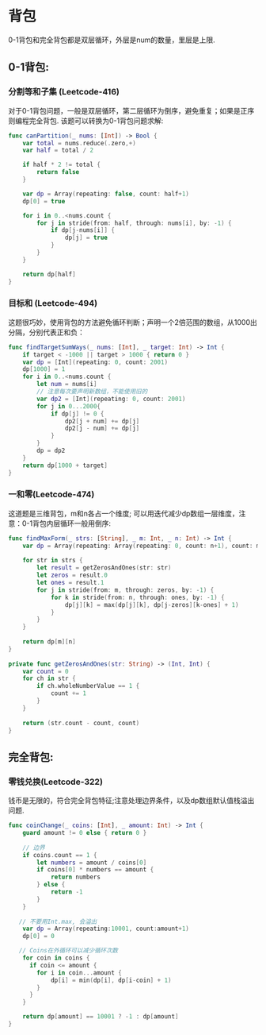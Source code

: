 # 背包

0-1背包和完全背包都是双层循环，外层是num的数量，里层是上限.

## 0-1背包:

### 分割等和子集 (Leetcode-416)
对于0-1背包问题，一般是双层循环，第二层循环为倒序，避免重复；如果是正序则编程完全背包.
该题可以转换为0-1背包问题求解:

```swift
func canPartition(_ nums: [Int]) -> Bool {
    var total = nums.reduce(.zero,+)
    var half = total / 2

    if half * 2 != total {
        return false
    }

    var dp = Array(repeating: false, count: half+1)
    dp[0] = true

    for i in 0..<nums.count {
        for j in stride(from: half, through: nums[i], by: -1) {
            if dp[j-nums[i]] {
                dp[j] = true
            }
        }
    }

    return dp[half]
}
```

### 目标和 (Leetcode-494)
这题很巧妙，使用背包的方法避免循环判断；声明一个2倍范围的数组，从1000出分隔，分别代表正和负：

```swift
func findTargetSumWays(_ nums: [Int], _ target: Int) -> Int {
    if target < -1000 || target > 1000 { return 0 }
    var dp = [Int](repeating: 0, count: 2001)
    dp[1000] = 1
    for i in 0..<nums.count {
        let num = nums[i]
        // 注意每次要声明新数组，不能使用旧的
        var dp2 = [Int](repeating: 0, count: 2001)
        for j in 0...2000{
            if dp[j] != 0 {
                dp2[j + num] += dp[j]
                dp2[j - num] += dp[j]
            }
        }
        dp = dp2
    }
    return dp[1000 + target]
}
```

### 一和零(Leetcode-474)
这道题是三维背包，m和n各占一个维度; 可以用迭代减少dp数组一层维度，注意：0-1背包内层循环一般用倒序:

```swift
func findMaxForm(_ strs: [String], _ m: Int, _ n: Int) -> Int {
    var dp = Array(repeating: Array(repeating: 0, count: n+1), count: m+1)
    
    for str in strs {
        let result = getZerosAndOnes(str: str)
        let zeros = result.0
        let ones = result.1
        for j in stride(from: m, through: zeros, by: -1) {
            for k in stride(from: n, through: ones, by: -1) {
                dp[j][k] = max(dp[j][k], dp[j-zeros][k-ones] + 1)
            }
        }
    }
    
    return dp[m][n]
}
    
private func getZerosAndOnes(str: String) -> (Int, Int) {
    var count = 0
    for ch in str {
        if ch.wholeNumberValue == 1 {
            count += 1
        }
    }
    
    return (str.count - count, count)
}
```

## 完全背包:

### 零钱兑换(Leetcode-322)
钱币是无限的，符合完全背包特征;注意处理边界条件，以及dp数组默认值栈溢出问题.

```swift
func coinChange(_ coins: [Int], _ amount: Int) -> Int {
    guard amount != 0 else { return 0 }
    
    // 边界
    if coins.count == 1 {
        let numbers = amount / coins[0]
        if coins[0] * numbers == amount {
            return numbers
        } else {
            return -1
        }
    }
   
   // 不要用Int.max, 会溢出
    var dp = Array(repeating:10001, count:amount+1)
    dp[0] = 0

   // Coins在外循环可以减少循环次数
    for coin in coins {
	  if coin <= amount {
        for i in coin...amount {
            dp[i] = min(dp[i], dp[i-coin] + 1)
        }
	  }
    }

    return dp[amount] == 10001 ? -1 : dp[amount]
}
```
